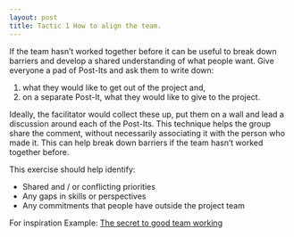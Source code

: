 ```yaml
---
layout: post
title: Tactic 1 How to align the team.
---
```



If the team hasn’t worked together before it can be useful to break down barriers and develop a shared understanding of what people want. Give everyone a pad of Post-Its and ask them to write down:

<ol>
<li>what they would like to get out of the project and,</li>
<li>on a separate Post-It, what they would like to give to the project.</li>
</ol>

Ideally, the facilitator would collect these up, put them on a wall and lead a discussion around each of the Post-Its. This technique helps the group share the comment, without necessarily associating it with the person who made it. This can help break down barriers if the team hasn’t worked together before. 

This exercise should help identify:

<ul>
<li> Shared and / or conflicting priorities</li>
<li> Any gaps in skills or perspectives</li>
<li> Any commitments that people have outside the project team</li>
</ul>

For inspiration
Example: 
<a href='https://qz.com/625870/after-years-of-intensive-analysis-google-discovers-the-key-to-good-teamwork-is-being-nice/'>The secret to good team working<a>

